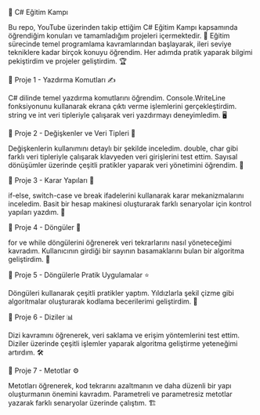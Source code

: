 🚀 C# Eğitim Kampı

Bu repo, YouTube üzerinden takip ettiğim C# Eğitim Kampı kapsamında öğrendiğim konuları ve tamamladığım projeleri içermektedir. 📌 Eğitim sürecinde temel programlama kavramlarından başlayarak, ileri seviye tekniklere kadar birçok konuyu öğrendim. Her adımda pratik yaparak bilgimi pekiştirdim ve projeler geliştirdim. 🏆

📍 Proje 1 - Yazdırma Komutları ✍️

C# dilinde temel yazdırma komutlarını öğrendim. Console.WriteLine fonksiyonunu kullanarak ekrana çıktı verme işlemlerini gerçekleştirdim. string ve int veri tipleriyle çalışarak veri yazdırmayı deneyimledim. 🖥️

📍 Proje 2 - Değişkenler ve Veri Tipleri 🔢

Değişkenlerin kullanımını detaylı bir şekilde inceledim. double, char gibi farklı veri tipleriyle çalışarak klavyeden veri girişlerini test ettim. Sayısal dönüşümler üzerinde çeşitli pratikler yaparak veri yönetimini öğrendim. 🔄

📍 Proje 3 - Karar Yapıları 🤔

if-else, switch-case ve break ifadelerini kullanarak karar mekanizmalarını inceledim. Basit bir hesap makinesi oluşturarak farklı senaryolar için kontrol yapıları yazdım. 🧮

📍 Proje 4 - Döngüler 🔄

for ve while döngülerini öğrenerek veri tekrarlarını nasıl yöneteceğimi kavradım. Kullanıcının girdiği bir sayının basamaklarını bulan bir algoritma geliştirdim. 🔢

📍 Proje 5 - Döngülerle Pratik Uygulamalar ⭐

Döngüleri kullanarak çeşitli pratikler yaptım. Yıldızlarla şekil çizme gibi algoritmalar oluşturarak kodlama becerilerimi geliştirdim. 🎨

📍 Proje 6 - Diziler 📊

Dizi kavramını öğrenerek, veri saklama ve erişim yöntemlerini test ettim. Diziler üzerinde çeşitli işlemler yaparak algoritma geliştirme yeteneğimi artırdım. 🛠️

📍 Proje 7 - Metotlar ⚙️

Metotları öğrenerek, kod tekrarını azaltmanın ve daha düzenli bir yapı oluşturmanın önemini kavradım. Parametreli ve parametresiz metotlar yazarak farklı senaryolar üzerinde çalıştım. 🏗️

